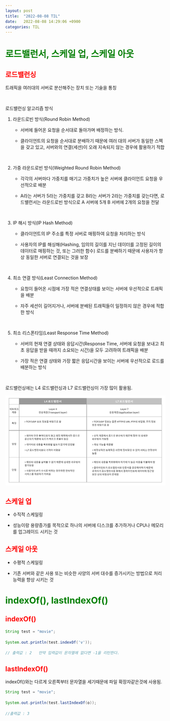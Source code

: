 ```yaml
---
layout: post
title:  "2022-08-08 TIL"
date:   2022-08-08 14:29:06 +0900
categories: TIL
---
```




<span style="color:green"> 로드밸런서, 스케일 업, 스케일 아웃</span>
=======================================================

<span style="color:red"> 로드밸런싱 </span>
------------------------------------------
트래픽을 여러대의 서버로 분산해주는 장치 또는 기술을 통칭

<br>

로드밸런싱 알고리즘 방식
    

1. 라운드로빈 방식(Round Robin Method)

    - 서버에 들어온 요청을 순서대로 돌아가며 배정하는 방식.

    - 클라이언트의 요청을 순서대로 분배하기 때문에 여러 대의 서버가 동일한 스펙을 갖고 있고, 서버와의 연결(세션)이 오래 지속되지 않는 경우에 활용하기 적합

<br>

2. 가중 라운드로빈 방식(Weighted Round Robin Method)

    - 각각의 서버마다 가중치를 매기고 가중치가 높은 서버에 클라이언트 요청을 우선적으로 배분

    - A라는 서버가 5라는 가중치를 갖고 B라는 서버가 2라는 가중치를 갖는다면, 로드밸런서는 라운드로빈 방식으로 A 서버에 5개 B 서버에 2개의 요청을 전달

<br>

3. IP 해시 방식(IP Hash Method)

    - 클라이언트의 IP 주소를 특정 서버로 매핑하여 요청을 처리하는 방식

    - 사용자의 IP를 해싱해(Hashing, 임의의 길이를 지닌 데이터를 고정된 길이의 데이터로 매핑하는 것, 또는 그러한 함수) 로드를 분배하기 때문에 사용자가 항상 동일한 서버로 연결되는 것을 보장

<br>

4. 최소 연결 방식(Least Connection Method)

    - 요청이 들어온 시점에 가장 적은 연결상태를 보이는 서버에 우선적으로 트래픽을 배분

    - 자주 세션이 길어지거나, 서버에 분배된 트래픽들이 일정하지 않은 경우에 적합한 방식

<br>

5. 최소 리스폰타임(Least Response Time Method)

    - 서버의 현재 연결 상태와 응답시간(Response Time, 서버에 요청을 보내고 최초 응답을 받을 때까지 소요되는 시간)을 모두 고려하여 트래픽을 배분

    - 가장 적은 연결 상태와 가장 짧은 응답시간을 보이는 서버에 우선적으로 로드를 배분하는 방식


<br>

로드밸런싱에는 L4 로드밸런싱과 L7 로드밸런싱이 가장 많이 활용됨.

![](/img/loadBalancing.png)

<span style="color:red"> 스케일 업</span>
----------------------------------------

- 수직적 스케일링

- 성능이랑 용량증가를 목적으로 하나의 서버에 디스크를 추가하거나 CPU나 메모리를 업그레이드 시키는 것


<span style="color:red"> 스케일 아웃</span>
------------------------------------------

- 수평적 스케일링

- 기존 서버와 같은 사용 또는 비슷한 사양의 서버 대수를 증가시키는 방법으로 처리능력을 향상 시키는 것
 

<span style="color:green"> indexOf(), lastIndexOf()</span>
==========================================================

<span style="color:red"> indexOf()</span>
-----------------------------------------

```java
String test = "movie";

System.out.println(test.indexOf('v'));

// 출력값 : 2   만약 입력값이 문자열에 없다면 -1을 리턴한다.
```

<span style="color:red"> lastIndexOf()</span>
---------------------------------------------

indexOf()와는 다르게 오른쪽부터 문자열을 세기때문에 파일 확장자같은것에 사용됨.

```java
String test = "movie";

System.out.println(test.lastIndexOf(o));

//출력값 : 3
```
